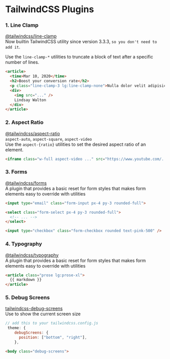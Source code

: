 # TailwindCSS Plugins

### 1. Line Clamp

[@tailwindcss/line-clamp](https://tailwindcss.com/docs/line-clamp)    
Now builtin TailwindCSS utility since version 3.3.3, `so you don't need to add it`.  

Use the `line-clamp-*` utilities to truncate a block of text after a specific number of lines.

```html
<article>
  <time>Mar 10, 2020</time>
  <h2>Boost your conversion rate</h2>
  <p class="line-clamp-3 lg:line-clamp-none">Nulla dolor velit adipisicing duis excepteur esse in duis nostrud occaecat mollit incididunt deserunt sunt. Ut ut sunt laborum ex occaecat eu tempor labore enim adipisicing minim ad. Est in quis eu dolore occaecat excepteur fugiat dolore nisi aliqua fugiat enim ut cillum. Labore enim duis nostrud eu. Est ut eiusmod consequat irure quis deserunt ex. Enim laboris dolor magna pariatur. Dolor et ad sint voluptate sunt elit mollit officia ad enim sit consectetur enim.</p>
  <div>
    <img src="..." />
    Lindsay Walton
  </div>
</article>
```
### 2. Aspect Ratio
[@tailwindcss/aspect-ratio](https://tailwindcss.com/docs/aspect-ratio)  
`aspect-auto`, `aspect-square`, `aspect-video`   
Use the `aspect-{ratio}` utilities to set the desired aspect ratio of an element.  

```html
<iframe class="w-full aspect-video ..." src="https://www.youtube.com/..."></iframe>
```

### 3. Forms
[@tailwindcss/forms](https://github.com/tailwindlabs/tailwindcss-forms)  
A plugin that provides a basic reset for form styles that makes form elements easy to override with utilities

```html
<input type="email" class="form-input px-4 py-3 rounded-full">

<select class="form-select px-4 py-3 rounded-full">
  <!-- ... -->
</select>

<input type="checkbox" class="form-checkbox rounded text-pink-500" />
```

### 4. Typography
[@tailwindcss/typography](https://tailwindcss.com/docs/typography-plugin)  
A plugin that provides a basic reset for form styles that makes form elements easy to override with utilities

```html
<article class="prose lg:prose-xl">
  {{ markdown }}
</article>
```

### 5. Debug Screens 
[tailwindcss-debug-screens](https://github.com/jorenvanhee/tailwindcss-debug-screens)  
Use to show the current screen size
```javascript
// add this to your tailwindcss.config.js
 theme: {
    debugScreens: {
      position: ["bottom", "right"],
    },
``` 
```html
<body class="debug-screens">
```

